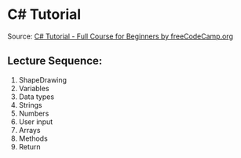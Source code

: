 # C# Tutorial

Source: [C# Tutorial - Full Course for Beginners by freeCodeCamp.org](https://youtu.be/GhQdlIFylQ8?si=c27hZdPRVMAfmGoU)

## Lecture Sequence: 
1. ShapeDrawing
2. Variables
2. Data types
2. Strings
2. Numbers
2. User input
2. Arrays
2. Methods
2. Return